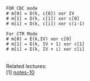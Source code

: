 ```
FOR CBC mode
# m[0] = D(k, c[0]) xor IV
# m[1] = D(k, c[1]) xor c[0]
# m[i] = D(k, c[i]) xor c(i-1)
```

```
For CTR Mode
# m[0] = E(k,IV) xor c[0]
# m[1] = E(k, IV + 1) xor c[1]
# m[i] = E(k, IV + i) xor c[i]
```
<br>
Related lectures:<br>
[1] <a href="https://github.com/ashumeow/cryptography-I/blob/master/week-2/notes/10%20-%20Modes%20of%20Operations%20:%20Many-Time%20key.md">notes-10</a>
